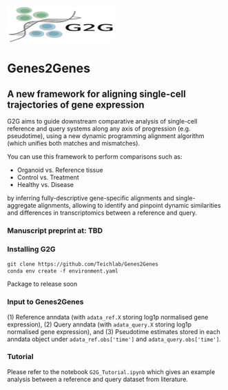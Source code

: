 <p align="left"><img src="G2G_logo.png" width="250" height="85"></p>

# Genes2Genes
## A new framework for aligning single-cell trajectories of gene expression 
G2G aims to guide downstream comparative analysis of single-cell reference and query systems along any axis of progression (e.g. pseudotime), 
using a new dynamic programming alignment algorithm (which unifies both matches and mismatches). 

You can use this framework to perform comparisons such as:
<ul>
    <li>Organoid vs. Reference tissue
    <li>Control vs. Treatment
    <li>Healthy vs. Disease
</ul>   

by inferring fully-descriptive gene-specific alignments and single-aggregate alignments, allowing to identify and pinpoint dynamic similarities and differences in transcriptomics between a reference and query. 

### Manuscript preprint at: TBD 

### **Installing G2G**

```
git clone https://github.com/Teichlab/Genes2Genes
conda env create -f environment.yaml
```
Package to release soon

### **Input to Genes2Genes**
(1) Reference anndata (with `adata_ref.X` storing log1p normalised gene expression), 
(2) Query anndata (with `adata_query.X` storing log1p normalised gene expression), and
(3) Pseudotime estimates stored in each anndata object under  `adata_ref.obs['time']` and `adata_query.obs['time']`.

### Tutorial

Please refer to the notebook `G2G_Tutorial.ipynb` which gives an example analysis between a reference and query dataset from literature. 

